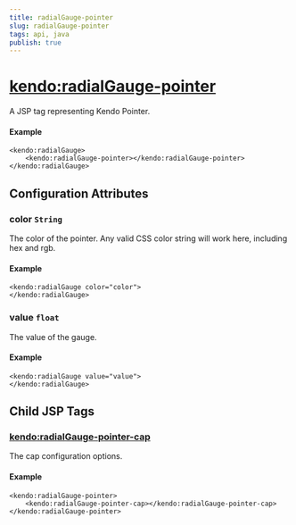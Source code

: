 ```yaml
---
title: radialGauge-pointer
slug: radialGauge-pointer
tags: api, java
publish: true
---
```


# <kendo:radialGauge-pointer>
A JSP tag representing Kendo Pointer.

#### Example
    <kendo:radialGauge>
        <kendo:radialGauge-pointer></kendo:radialGauge-pointer>
    </kendo:radialGauge>


## Configuration Attributes


### color `String`

The color of the pointer.
Any valid CSS color string will work here, including hex and rgb.

#### Example
    <kendo:radialGauge color="color">
    </kendo:radialGauge>



### value `float`

The value of the gauge.

#### Example
    <kendo:radialGauge value="value">
    </kendo:radialGauge>



## Child JSP Tags

### [<kendo:radialGauge-pointer-cap>](/api/wrappers/jsp/radialgauge/pointer-cap)

The cap configuration options.

#### Example

    <kendo:radialGauge-pointer>
        <kendo:radialGauge-pointer-cap></kendo:radialGauge-pointer-cap>
    </kendo:radialGauge-pointer>
 
